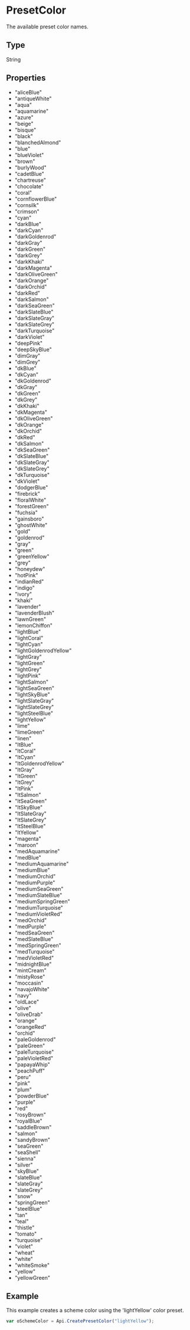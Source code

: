 # PresetColor

The available preset color names.

## Type

String

## Properties

- "aliceBlue" 
- "antiqueWhite" 
- "aqua" 
- "aquamarine" 
- "azure" 
- "beige" 
- "bisque" 
- "black" 
- "blanchedAlmond" 
- "blue" 
- "blueViolet" 
- "brown" 
- "burlyWood" 
- "cadetBlue" 
- "chartreuse" 
- "chocolate" 
- "coral" 
- "cornflowerBlue" 
- "cornsilk" 
- "crimson" 
- "cyan" 
- "darkBlue" 
- "darkCyan" 
- "darkGoldenrod" 
- "darkGray" 
- "darkGreen" 
- "darkGrey" 
- "darkKhaki" 
- "darkMagenta" 
- "darkOliveGreen" 
- "darkOrange" 
- "darkOrchid" 
- "darkRed" 
- "darkSalmon" 
- "darkSeaGreen" 
- "darkSlateBlue" 
- "darkSlateGray" 
- "darkSlateGrey" 
- "darkTurquoise" 
- "darkViolet" 
- "deepPink" 
- "deepSkyBlue" 
- "dimGray" 
- "dimGrey" 
- "dkBlue" 
- "dkCyan" 
- "dkGoldenrod" 
- "dkGray" 
- "dkGreen" 
- "dkGrey" 
- "dkKhaki" 
- "dkMagenta" 
- "dkOliveGreen" 
- "dkOrange" 
- "dkOrchid" 
- "dkRed" 
- "dkSalmon" 
- "dkSeaGreen" 
- "dkSlateBlue" 
- "dkSlateGray" 
- "dkSlateGrey" 
- "dkTurquoise" 
- "dkViolet" 
- "dodgerBlue" 
- "firebrick" 
- "floralWhite" 
- "forestGreen" 
- "fuchsia" 
- "gainsboro" 
- "ghostWhite" 
- "gold" 
- "goldenrod" 
- "gray" 
- "green" 
- "greenYellow" 
- "grey" 
- "honeydew" 
- "hotPink" 
- "indianRed" 
- "indigo" 
- "ivory" 
- "khaki" 
- "lavender" 
- "lavenderBlush" 
- "lawnGreen" 
- "lemonChiffon" 
- "lightBlue" 
- "lightCoral" 
- "lightCyan" 
- "lightGoldenrodYellow" 
- "lightGray" 
- "lightGreen" 
- "lightGrey" 
- "lightPink" 
- "lightSalmon" 
- "lightSeaGreen" 
- "lightSkyBlue" 
- "lightSlateGray" 
- "lightSlateGrey" 
- "lightSteelBlue" 
- "lightYellow" 
- "lime" 
- "limeGreen" 
- "linen" 
- "ltBlue" 
- "ltCoral" 
- "ltCyan" 
- "ltGoldenrodYellow" 
- "ltGray" 
- "ltGreen" 
- "ltGrey" 
- "ltPink" 
- "ltSalmon" 
- "ltSeaGreen" 
- "ltSkyBlue" 
- "ltSlateGray" 
- "ltSlateGrey" 
- "ltSteelBlue" 
- "ltYellow" 
- "magenta" 
- "maroon" 
- "medAquamarine" 
- "medBlue" 
- "mediumAquamarine" 
- "mediumBlue" 
- "mediumOrchid" 
- "mediumPurple" 
- "mediumSeaGreen" 
- "mediumSlateBlue" 
- "mediumSpringGreen" 
- "mediumTurquoise" 
- "mediumVioletRed" 
- "medOrchid" 
- "medPurple" 
- "medSeaGreen" 
- "medSlateBlue" 
- "medSpringGreen" 
- "medTurquoise" 
- "medVioletRed" 
- "midnightBlue" 
- "mintCream" 
- "mistyRose" 
- "moccasin" 
- "navajoWhite" 
- "navy" 
- "oldLace" 
- "olive" 
- "oliveDrab" 
- "orange" 
- "orangeRed" 
- "orchid" 
- "paleGoldenrod" 
- "paleGreen" 
- "paleTurquoise" 
- "paleVioletRed" 
- "papayaWhip" 
- "peachPuff" 
- "peru" 
- "pink" 
- "plum" 
- "powderBlue" 
- "purple" 
- "red" 
- "rosyBrown" 
- "royalBlue" 
- "saddleBrown" 
- "salmon" 
- "sandyBrown" 
- "seaGreen" 
- "seaShell" 
- "sienna" 
- "silver" 
- "skyBlue" 
- "slateBlue" 
- "slateGray" 
- "slateGrey" 
- "snow" 
- "springGreen" 
- "steelBlue" 
- "tan" 
- "teal" 
- "thistle" 
- "tomato" 
- "turquoise" 
- "violet" 
- "wheat" 
- "white" 
- "whiteSmoke" 
- "yellow" 
- "yellowGreen"

## Example

This example creates a scheme color using the 'lightYellow' color preset.

```javascript
var oSchemeColor = Api.CreatePresetColor("lightYellow");
```